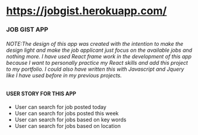 # https://jobgist.herokuapp.com/
###  JOB GIST APP 
###### NOTE:The design of this app was created with the intention to make the design light and make the job applicant just focus on the available jobs and nothing more. I have used React frame work in the development of this app because I want to personally practice my React skills and add this project to my portfolio. I could also have written this with Javascript and Jquery like I have used before in my previous projects.
#### USER STORY FOR THIS APP
 * User can search for job posted today
 * User can search for jobs posted this week
 * User can search for jobs based on key words
 * User can search for jobs based on location
 